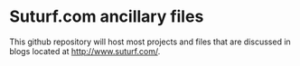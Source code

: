 # Suturf.com ancillary files
This github repository will host most projects and files that are discussed in blogs located at http://www.suturf.com/.

